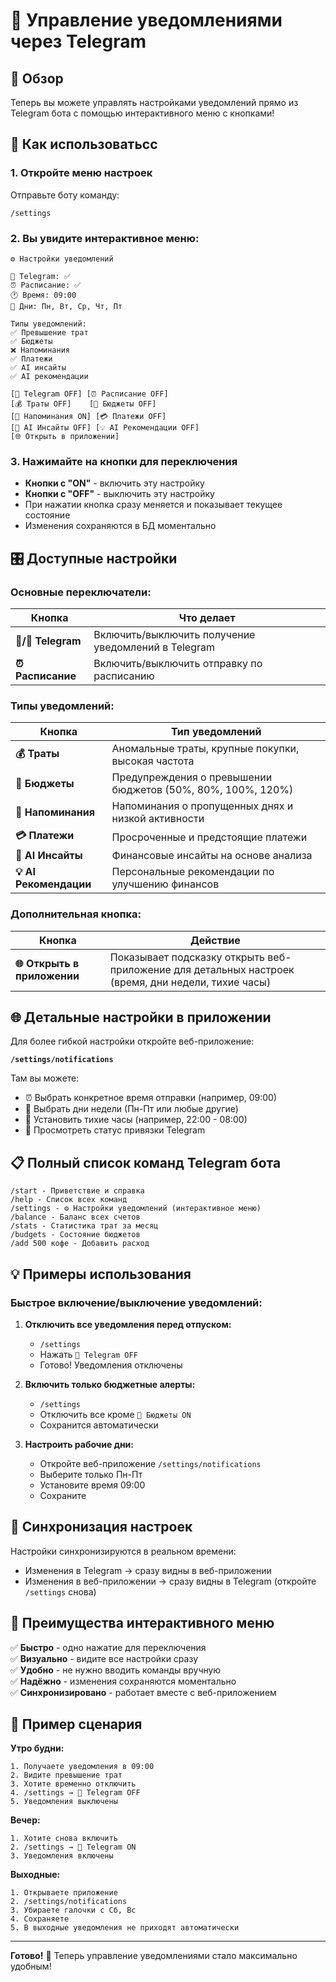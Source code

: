 # 📱 Управление уведомлениями через Telegram

## 🎯 Обзор

Теперь вы можете управлять настройками уведомлений прямо из Telegram бота с помощью интерактивного меню с кнопками!

## 🚀 Как использоватьсс

### 1. Откройте меню настроек

Отправьте боту команду:
```
/settings
```

### 2. Вы увидите интерактивное меню:

```
⚙️ Настройки уведомлений

📱 Telegram: ✅
⏰ Расписание: ✅
🕐 Время: 09:00
📅 Дни: Пн, Вт, Ср, Чт, Пт

Типы уведомлений:
✅ Превышение трат
✅ Бюджеты
❌ Напоминания
✅ Платежи
✅ AI инсайты
✅ AI рекомендации

[🔕 Telegram OFF] [⏰ Расписание OFF]
[💰 Траты OFF]    [🎯 Бюджеты OFF]
[📝 Напоминания ON] [💳 Платежи OFF]
[🤖 AI Инсайты OFF] [💡 AI Рекомендации OFF]
[🌐 Открыть в приложении]
```

### 3. Нажимайте на кнопки для переключения

- **Кнопки с "ON"** - включить эту настройку
- **Кнопки с "OFF"** - выключить эту настройку
- При нажатии кнопка сразу меняется и показывает текущее состояние
- Изменения сохраняются в БД моментально

## 🎛️ Доступные настройки

### Основные переключатели:

| Кнопка | Что делает |
|--------|------------|
| **🔔/🔕 Telegram** | Включить/выключить получение уведомлений в Telegram |
| **⏰ Расписание** | Включить/выключить отправку по расписанию |

### Типы уведомлений:

| Кнопка | Тип уведомлений |
|--------|-----------------|
| **💰 Траты** | Аномальные траты, крупные покупки, высокая частота |
| **🎯 Бюджеты** | Предупреждения о превышении бюджетов (50%, 80%, 100%, 120%) |
| **📝 Напоминания** | Напоминания о пропущенных днях и низкой активности |
| **💳 Платежи** | Просроченные и предстоящие платежи |
| **🤖 AI Инсайты** | Финансовые инсайты на основе анализа |
| **💡 AI Рекомендации** | Персональные рекомендации по улучшению финансов |

### Дополнительная кнопка:

| Кнопка | Действие |
|--------|----------|
| **🌐 Открыть в приложении** | Показывает подсказку открыть веб-приложение для детальных настроек (время, дни недели, тихие часы) |

## 🌐 Детальные настройки в приложении

Для более гибкой настройки откройте веб-приложение:

**`/settings/notifications`**

Там вы можете:
- ⏰ Выбрать конкретное время отправки (например, 09:00)
- 📅 Выбрать дни недели (Пн-Пт или любые другие)
- 🔕 Установить тихие часы (например, 22:00 - 08:00)
- 👀 Просмотреть статус привязки Telegram

## 📋 Полный список команд Telegram бота

```
/start - Приветствие и справка
/help - Список всех команд
/settings - ⚙️ Настройки уведомлений (интерактивное меню)
/balance - Баланс всех счетов
/stats - Статистика трат за месяц
/budgets - Состояние бюджетов
/add 500 кофе - Добавить расход
```

## 💡 Примеры использования

### Быстрое включение/выключение уведомлений:

1. **Отключить все уведомления перед отпуском:**
   - `/settings`
   - Нажать `🔕 Telegram OFF`
   - Готово! Уведомления отключены

2. **Включить только бюджетные алерты:**
   - `/settings`
   - Отключить все кроме `🎯 Бюджеты ON`
   - Сохранится автоматически

3. **Настроить рабочие дни:**
   - Откройте веб-приложение `/settings/notifications`
   - Выберите только Пн-Пт
   - Установите время 09:00
   - Сохраните

## 🔄 Синхронизация настроек

Настройки синхронизируются в реальном времени:
- Изменения в Telegram → сразу видны в веб-приложении
- Изменения в веб-приложении → сразу видны в Telegram (откройте `/settings` снова)

## 🎉 Преимущества интерактивного меню

✅ **Быстро** - одно нажатие для переключения  
✅ **Визуально** - видите все настройки сразу  
✅ **Удобно** - не нужно вводить команды вручную  
✅ **Надёжно** - изменения сохраняются моментально  
✅ **Синхронизировано** - работает вместе с веб-приложением  

## 📱 Пример сценария

**Утро будни:**
```
1. Получаете уведомления в 09:00
2. Видите превышение трат
3. Хотите временно отключить
4. /settings → 🔕 Telegram OFF
5. Уведомления выключены
```

**Вечер:**
```
1. Хотите снова включить
2. /settings → 🔔 Telegram ON
3. Уведомления включены
```

**Выходные:**
```
1. Открываете приложение
2. /settings/notifications
3. Убираете галочки с Сб, Вс
4. Сохраняете
5. В выходные уведомления не приходят автоматически
```

---

**Готово!** 🎊 Теперь управление уведомлениями стало максимально удобным!
